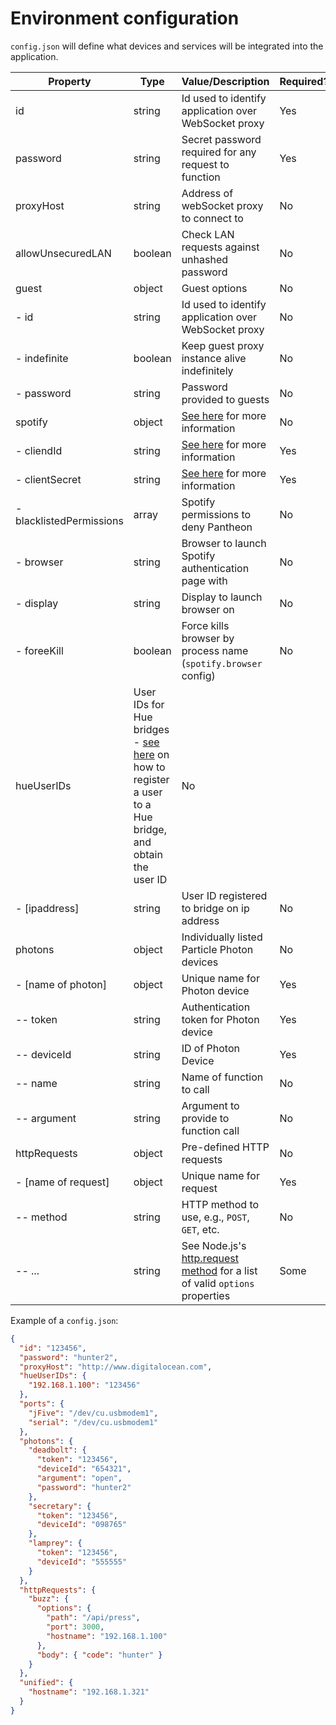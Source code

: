 # Environment configuration

`config.json` will define what devices and services will be integrated into the application.

| Property                 | Type    | Value/Description                                    | Required? | Default |
|--------------------------|---------|------------------------------------------------------|-----------|---------|
| id                       | string  | Id used to identify application over WebSocket proxy | Yes       |         |
| password                 | string  | Secret password required for any request to function | Yes       |         |
| proxyHost                | string  | Address of webSocket proxy to connect to             | No        |         |
| allowUnsecuredLAN        | boolean | Check LAN requests against unhashed password         | No        | false   |
| guest                    | object  | Guest options                                        | No        |         |
| - id                     | string  | Id used to identify application over WebSocket proxy | No        |         |
| - indefinite             | boolean | Keep guest proxy instance alive indefinitely         | No        |         |
| - password               | string  | Password provided to guests                          | No        |         |
| spotify                  | object  | [See here](../docs/spotify.md) for more information  | No        |         |
| - cliendId               | string  | [See here](../docs/spotify.md) for more information  | Yes       |         |
| - clientSecret           | string  | [See here](../docs/spotify.md) for more information  | Yes       |         |
| - blacklistedPermissions | array   | Spotify permissions to deny Pantheon                 | No        |         |
| - browser                | string  | Browser to launch Spotify authentication page with   | No        | 'chromium' |
| - display                | string  | Display to launch browser on                         | No        | 0 |
| - foreeKill              | boolean | Force kills browser by process name (`spotify.browser` config)  | No        | false |
| hueUserIDs               | User IDs for Hue bridges - [see here](https://www.developers.meethue.com/documentation/getting-started) on how to register a user to a Hue bridge, and obtain the user ID | No |
| - [ipaddress]            | string  | User ID registered to bridge on ip address           | No        |         |
| photons                  | object  | Individually listed Particle Photon devices          | No        |         |
| - [name of photon]       | object  | Unique name for Photon device                        | Yes       |         |
| -- token                 | string  | Authentication token for Photon device               | Yes       |         |
| -- deviceId              | string  | ID of Photon Device                                  | Yes       |         |
| -- name                  | string  | Name of function to call                             | No        |         |
| -- argument              | string  | Argument to provide to function call                 | No        |         |
| httpRequests             | object  | Pre-defined HTTP requests                            | No        |         |
| - [name of request]      | object  | Unique name for request                              | Yes       |         |
| -- method                | string  | HTTP method to use, e.g., `POST`, `GET`, etc.        | No        | `POST`  |
| -- ...                   | string  | See Node.js's [http.request method](https://nodejs.org/api/http.html#http_http_request_options_callback) for a list of valid `options` properties | Some ||


Example of a `config.json`:
```json
{
  "id": "123456",
  "password": "hunter2",
  "proxyHost": "http://www.digitalocean.com",
  "hueUserIDs": {
    "192.168.1.100": "123456"
  },
  "ports": {
    "jFive": "/dev/cu.usbmodem1",
    "serial": "/dev/cu.usbmodem1"
  },
  "photons": {
    "deadbolt": {
      "token": "123456",
      "deviceId": "654321",
      "argument": "open",
      "password": "hunter2"
    },
    "secretary": {
      "token": "123456",
      "deviceId": "098765"
    },
    "lamprey": {
      "token": "123456",
      "deviceId": "555555"
    }
  },
  "httpRequests": {
    "buzz": {
      "options": {
        "path": "/api/press",
        "port": 3000,
        "hostname": "192.168.1.100"
      },
      "body": { "code": "hunter" }
    }
  },
  "unified": {
    "hostname": "192.168.1.321"
  }
}
```
